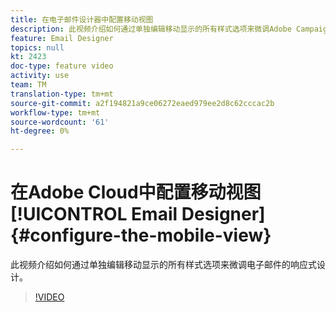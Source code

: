 ```yaml
---
title: 在电子邮件设计器中配置移动视图
description: 此视频介绍如何通过单独编辑移动显示的所有样式选项来微调Adobe Campaign Standard(ACS)中电子邮件的响应式设计。
feature: Email Designer
topics: null
kt: 2423
doc-type: feature video
activity: use
team: TM
translation-type: tm+mt
source-git-commit: a2f194821a9ce06272eaed979ee2d8c62cccac2b
workflow-type: tm+mt
source-wordcount: '61'
ht-degree: 0%

---
```



# 在Adobe Cloud中配置移动视图 [!UICONTROL Email Designer] {#configure-the-mobile-view}

此视频介绍如何通过单独编辑移动显示的所有样式选项来微调电子邮件的响应式设计。

>[!VIDEO](https://video.tv.adobe.com/v/25919?quality=12)

